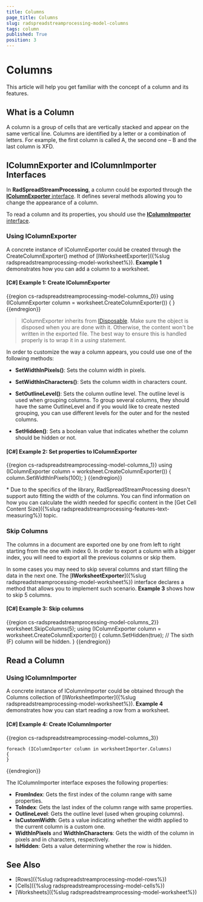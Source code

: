 ```yaml
---
title: Columns
page_title: Columns
slug: radspreadstreamprocessing-model-columns
tags: column
published: True
position: 3
---
```


# Columns

This article will help you get familiar with the concept of a column and its features.

## What is a Column

A column is a group of cells that are vertically stacked and appear on the same vertical line. Columns are identified by a letter or a combination of letters. For example, the first column is called A, the second one – B and the last column is XFD.

## IColumnExporter and IColumnImporter Interfaces

In **RadSpreadStreamProcessing**, a column could be exported through the [**IColumnExporter** interface](https://docs.telerik.com/devtools/document-processing/api/Telerik.Documents.SpreadsheetStreaming.IColumnExporter.html). It defines several methods allowing you to change the appearance of a column.

To read a column and its properties, you should use the [**IColumnImporter** interface](https://docs.telerik.com/devtools/document-processing/api/Telerik.Documents.SpreadsheetStreaming.IColumnImporter.html). 

### Using IColumnExporter

A concrete instance of IColumnExporter could be created through the CreateColumnExporter() method of [IWorksheetExporter]({%slug radspreadstreamprocessing-model-worksheet%}). **Example 1** demonstrates how you can add a column to a worksheet.

#### **[C#] Example 1: Create IColumnExporter**


{{region cs-radspreadstreamprocessing-model-columns_0}}
	using (IColumnExporter column = worksheet.CreateColumnExporter())
	{
	}
{{endregion}}

>IColumnExporter inherits from [IDisposable](https://msdn.microsoft.com/en-us/library/system.idisposable(v=vs.110).aspx). Make sure the object is disposed when you are done with it. Otherwise, the content won't be written in the exported file. The best way to ensure this is handled properly is to wrap it in a *using* statement.

In order to customize the way a column appears, you could use one of the following methods:

* **SetWidthInPixels()**: Sets the column width in pixels.

* **SetWidthInCharacters()**: Sets the column width in characters count.

* **SetOutlineLevel()**: Sets the column outline level. The outline level is used when grouping columns. To group several columns, they should have the same OutlineLevel and if you would like to create nested grouping, you can use different levels for the outer and for the nested columns. 

* **SetHidden()**: Sets a boolean value that indicates whether the column should be hidden or not.


#### **[C#] Example 2: Set properties to IColumnExporter**

{{region cs-radspreadstreamprocessing-model-columns_1}}
	using (IColumnExporter column = worksheet.CreateColumnExporter())
	{
	    column.SetWidthInPixels(100);
	}
{{endregion}}

\* Due to the specifics of the library, RadSpreadStreamProcessing doesn't support auto fitting the width of the columns. You can find information on how you can calculate the width needed for specific content in the [Get Cell Content Size]({%slug radspreadstreamprocessing-features-text-measuring%}) topic.

### Skip Columns

The columns in a document are exported one by one from left to right starting from the one with index 0. In order to export a column with a bigger index, you will need to export all the previous columns or skip them.

In some cases you may need to skip several columns and start filling the data in the next one. The [**IWorksheetExporter**]({%slug radspreadstreamprocessing-model-worksheet%}) interface declares a method that allows you to implement such scenario. **Example 3** shows how to skip 5 columns.

#### **[C#] Example 3: Skip columns**

{{region cs-radspreadstreamprocessing-model-columns_2}}
	worksheet.SkipColumns(5);
	using (IColumnExporter column = worksheet.CreateColumnExporter())
	{
	    column.SetHidden(true); // The sixth (F) column will be hidden.
	}
{{endregion}}

## Read a Column

### Using IColumnImporter

A concrete instance of IColumnImporter could be obtained through the Columns collection of [IWorksheetImporter]({%slug radspreadstreamprocessing-model-worksheet%}). **Example 4** demonstrates how you can start reading a row from a worksheet.

#### **[C#] Example 4: Create IColumnImporter**

{{region cs-radspreadstreamprocessing-model-columns_3}}

	foreach (IColumnImporter column in worksheetImporter.Columns)
	{
	}
{{endregion}}


The IColumnImporter interface exposes the following properties:

* **FromIndex**: Gets the first index of the column range with same properties.
* **ToIndex**: Gets the last index of the column range with same properties.
* **OutlineLevel**: Gets the outline level (used when grouping columns).
* **IsCustomWidth**: Gets a value indicating whether the width applied to the current column is a custom one.
* **WidthInPixels** and **WidthInCharacters**: Gets the width of the column in pixels and in characters, respectively.
* **IsHidden**: Gets a value determining whether the row is hidden.

## See Also

* [Rows]({%slug radspreadstreamprocessing-model-rows%})
* [Cells]({%slug radspreadstreamprocessing-model-cells%})
* [Worksheets]({%slug radspreadstreamprocessing-model-worksheet%})

